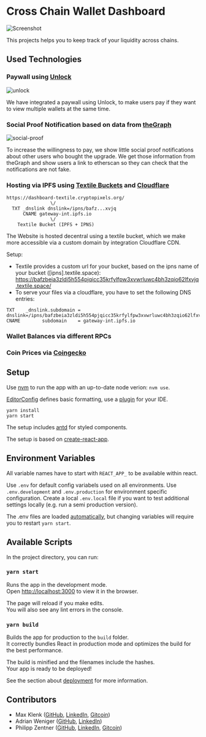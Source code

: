# Cross Chain Wallet Dashboard

![Screenshot](https://raw.githubusercontent.com/zenkteam/cross-layer-wallet-overview/main/public/icon192.png)

This projects helps you to keep track of your liquidity across chains.

## Used Technologies

### Paywall using [Unlock](https://unlock-protocol.com/)

![unlock](https://user-images.githubusercontent.com/3898310/120112229-47827b00-c175-11eb-9e14-e6ebafab1e60.png)

We have integrated a paywall using Unlock, to make users pay if they want to view multiple wallets at the same time.

### Social Proof Notification based on data from [theGraph](https://thegraph.com/explorer/subgraph/unlock-protocol/unlock)

![social-proof](https://user-images.githubusercontent.com/3898310/120111996-5288db80-c174-11eb-9114-53f7d315cbd5.png)

To increase the willingness to pay, we show little social proof notifications about other users who bought the upgrade. We get those information from theGraph and show users a link to etherscan so they can check that the notifications are not fake.

### Hosting via IPFS using [Textile Buckets](https://docs.textile.io/buckets/) and [Cloudflare](https://www.cloudflare.com/)

```
https://dashboard-textile.cryptopixels.org/
                \/
  TXT _dnslink dnslink=/ipns/bafz...xvjq
      CNAME gateway-int.ipfs.io
                \/
    Textile Bucket (IPFS + IPNS)
```
The Website is hosted decentral using a textile bucket, which we make more accessible via a custom domain by integration Cloudflare CDN.

Setup:
- Textile provides a custom url for your bucket, based on the ipns name of your bucket ([ipns].textile.space):
  https://bafzbeia3zldi5h554pjqicc35krfylfpw3xvwrluwc4bh3zqio62lfxvjq.textile.space/
- To serve your files via a cloudflare, you have to set the following DNS entries:
```
TXT    _dnslink.subdomain = dnslink=/ipns/bafzbeia3zldi5h554pjqicc35krfylfpw3xvwrluwc4bh3zqio62lfxvjq
CNAME        subdomain    = gateway-int.ipfs.io
```

### Wallet Balances via different RPCs



### Coin Prices via [Coingecko](https://www.coingecko.com/)





## Setup

Use [nvm](https://github.com/nvm-sh/nvm) to run the app with an up-to-date node verion: `nvm use`.

[EditorConfig](https://editorconfig.org/) defines basic formatting, use a [plugin](https://editorconfig.org/#download) for your IDE.

```
yarn install
yarn start
```

The setup includes [antd](https://ant.design/components/overview/) for styled components.

The setup is based on [create-react-app](https://create-react-app.dev/).


## Environment Variables

All variable names have to start with `REACT_APP_` to be available within react.

Use `.env` for default config variabels used on all environments.
Use `.env.development` and `.env.production` for environment specific configuration.
Create a local `.env.local` file if you want to test additional settings locally (e.g. run a semi production version).

The .env files are loaded [automatically](https://create-react-app.dev/docs/adding-custom-environment-variables/), but changing variables will require you to restart `yarn start`.


## Available Scripts

In the project directory, you can run:

### `yarn start`

Runs the app in the development mode.\
Open [http://localhost:3000](http://localhost:3000) to view it in the browser.

The page will reload if you make edits.\
You will also see any lint errors in the console.

### `yarn build`

Builds the app for production to the `build` folder.\
It correctly bundles React in production mode and optimizes the build for the best performance.

The build is minified and the filenames include the hashes.\
Your app is ready to be deployed!

See the section about [deployment](https://facebook.github.io/create-react-app/docs/deployment) for more information.


## Contributors

- Max Klenk ([GitHub](https://github.com/maxklenk), [LinkedIn](https://www.linkedin.com/in/maxklenk/), [Gitcoin](https://gitcoin.co/maxklenk))
- Adrian Weniger ([GitHub](https://github.com/Addminus), [LinkedIn](https://www.linkedin.com/in/adrian-weniger-8a35b6132/))
- Philipp Zentner ([GitHub](https://github.com/philippzentner), [LinkedIn](https://www.linkedin.com/in/philippzentner/), [Gitcoin](https://gitcoin.co/philippzentner))
